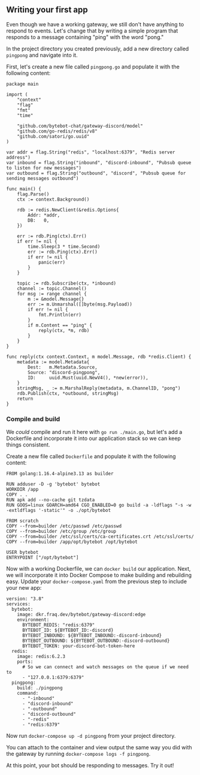 ## Writing your first app

Even though we have a working gateway, we still don't have anything to respond to events. Let's change that by writing a simple program that responds to a message containing "ping" with the word "pong."

In the project directory you created previously, add a new directory called `pingpong` and navigate into it.

First, let's create a new file called `pingpong.go` and populate it with the following content:

```
package main

import (
	"context"
	"flag"
	"fmt"
	"time"

	"github.com/bytebot-chat/gateway-discord/model"
	"github.com/go-redis/redis/v8"
	"github.com/satori/go.uuid"
)

var addr = flag.String("redis", "localhost:6379", "Redis server address")
var inbound = flag.String("inbound", "discord-inbound", "Pubsub queue to listen for new messages")
var outbound = flag.String("outbound", "discord", "Pubsub queue for sending messages outbound")

func main() {
	flag.Parse()
	ctx := context.Background()

	rdb := redis.NewClient(&redis.Options{
		Addr: *addr,
		DB:   0,
	})

	err := rdb.Ping(ctx).Err()
	if err != nil {
		time.Sleep(3 * time.Second)
		err := rdb.Ping(ctx).Err()
		if err != nil {
			panic(err)
		}
	}

	topic := rdb.Subscribe(ctx, *inbound)
	channel := topic.Channel()
	for msg := range channel {
		m := &model.Message{}
		err := m.Unmarshal([]byte(msg.Payload))
		if err != nil {
			fmt.Println(err)
		}
		if m.Content == "ping" {
			reply(ctx, *m, rdb)
		}
	}
}

func reply(ctx context.Context, m model.Message, rdb *redis.Client) {
	metadata := model.Metadata{
		Dest:   m.Metadata.Source,
		Source: "discord-pingpong",
		ID:     uuid.Must(uuid.NewV4(), *new(error)),
	}
	stringMsg, _ := m.MarshalReply(metadata, m.ChannelID, "pong")
	rdb.Publish(ctx, *outbound, stringMsg)
	return
}
```

### Compile and build
We _could_ compile and run it here with `go run ./main.go`, but let's add a Dockerfile and incorporate it into our application stack so we can keep things consistent.

Create a new file called `Dockerfile` and populate it with the following content:

```
FROM golang:1.16.4-alpine3.13 as builder

RUN adduser -D -g 'bytebot' bytebot
WORKDIR /app
COPY . .
RUN apk add --no-cache git tzdata
RUN GOOS=linux GOARCH=amd64 CGO_ENABLED=0 go build -a -ldflags "-s -w -extldflags '-static'" -o ./opt/bytebot

FROM scratch
COPY --from=builder /etc/passwd /etc/passwd
COPY --from=builder /etc/group /etc/group
COPY --from=builder /etc/ssl/certs/ca-certificates.crt /etc/ssl/certs/
COPY --from=builder /app/opt/bytebot /opt/bytebot

USER bytebot
ENTRYPOINT ["/opt/bytebot"]
```

Now with a working Dockerfile, we can `docker build` our application. Next, we will incorporate it into Docker Compose to make building and rebuilding easy. Update your `docker-compose.yaml` from the previous step to include your new app:

```
version: "3.8"
services:
  bytebot:
    image: dkr.fraq.dev/bytebot/gateway-discord:edge
    environment:
      BYTEBOT_REDIS: "redis:6379"
      BYTEBOT_ID: ${BYTEBOT_ID:-discord}
      BYTEBOT_INBOUND: ${BYTEBOT_INBOUND:-discord-inbound}
      BYTEBOT_OUTBOUND: ${BYTEBOT_OUTBOUND:-discord-outbound}
      BYTEBOT_TOKEN: your-discord-bot-token-here
  redis:
    image: redis:6.2.3
    ports:
      # So we can connect and watch messages on the queue if we need to
      - "127.0.0.1:6379:6379"
  pingpong:
    build: ./pingpong
    command:
      - "-inbound"
      - "discord-inbound"
      - "-outbound"
      - "discord-outbound"
      - "-redis"
      - "redis:6379"
```

Now run `docker-compose up -d pingpong` from your project directory.

You can attach to the container and view output the same way you did with the gateway by running `docker-compose logs -f pingpong`.

At this point, your bot should be responding to messages. Try it out!
